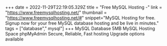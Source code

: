 +++
date = 2022-11-29T22:19:05.329Z
title = "Free MySQL Hosting -"
link = "https://www.freemysqlhosting.net/"
thumbnail = "https://www.freemysqlhosting.net/#"
snippet="MySQL Hosting for free. Signup now for your free MySQL database hosting and be live in minutes."
tags = ["database"," mysql"]
+++
MySQL Database
5MB MySQL Hosting Space
phpMyAdmin
Secure, Reliable, Fast hosting
Upgrade options available

